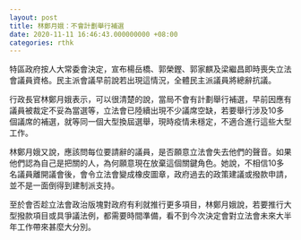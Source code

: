 ```yaml
---
layout: post
title: 林鄭月娥：不會計劃舉行補選
date: 2020-11-11 16:46:43.000000000 +08:00
categories: rthk
---
```


特區政府按人大常委會決定，宣布楊岳橋、郭榮鏗、郭家麒及梁繼昌即時喪失立法會議員資格。民主派會議早前說若出現這情況，全體民主派議員將總辭抗議。

行政長官林鄭月娥表示，可以很清楚的說，當局不會有計劃舉行補選，早前因應有議員被裁定不妥為當選等，立法會已陸續出現不少議席空缺，若要舉行涉及10多個議席的補選，就等同一個大型換屆選舉，現時疫情未穩定，不適合進行這些大型工作。

林鄭月娥又說，應該問每位要請辭的議員，是否願意立法會失去他們的聲音。如果他們認為自己是把關的人，為何願意現在放棄這個關鍵角色。她說，不相信10多名議員離開議會後，會令立法會變成橡皮圖章，政府過去的政策建議或撥款申請，並不是一面倒得到建制派支持。

至於會否趁立法會政治版塊對政府有利就推行更多項目，林鄭月娥說，若要推行大型撥款項目或具爭議法例，都需要時間準備，看不到今次決定會對立法會未來大半年工作帶來甚麼大分別。
